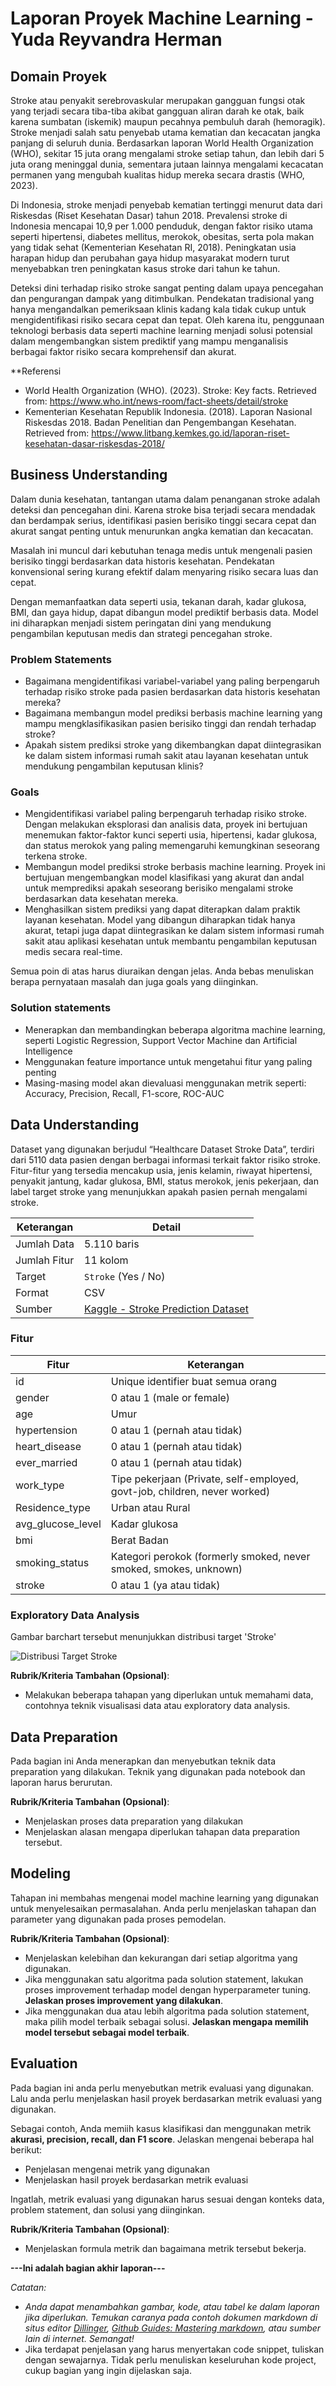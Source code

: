 # Laporan Proyek Machine Learning - Yuda Reyvandra Herman

## Domain Proyek

Stroke atau penyakit serebrovaskular merupakan gangguan fungsi otak yang terjadi secara tiba-tiba akibat gangguan aliran darah ke otak, baik karena sumbatan (iskemik) maupun pecahnya pembuluh darah (hemoragik). Stroke menjadi salah satu penyebab utama kematian dan kecacatan jangka panjang di seluruh dunia. Berdasarkan laporan World Health Organization (WHO), sekitar 15 juta orang mengalami stroke setiap tahun, dan lebih dari 5 juta orang meninggal dunia, sementara jutaan lainnya mengalami kecacatan permanen yang mengubah kualitas hidup mereka secara drastis (WHO, 2023).

Di Indonesia, stroke menjadi penyebab kematian tertinggi menurut data dari Riskesdas (Riset Kesehatan Dasar) tahun 2018. Prevalensi stroke di Indonesia mencapai 10,9 per 1.000 penduduk, dengan faktor risiko utama seperti hipertensi, diabetes mellitus, merokok, obesitas, serta pola makan yang tidak sehat (Kementerian Kesehatan RI, 2018). Peningkatan usia harapan hidup dan perubahan gaya hidup masyarakat modern turut menyebabkan tren peningkatan kasus stroke dari tahun ke tahun.

Deteksi dini terhadap risiko stroke sangat penting dalam upaya pencegahan dan pengurangan dampak yang ditimbulkan. Pendekatan tradisional yang hanya mengandalkan pemeriksaan klinis kadang kala tidak cukup untuk mengidentifikasi risiko secara cepat dan tepat. Oleh karena itu, penggunaan teknologi berbasis data seperti machine learning menjadi solusi potensial dalam mengembangkan sistem prediktif yang mampu menganalisis berbagai faktor risiko secara komprehensif dan akurat.

\*\*Referensi

- World Health Organization (WHO). (2023). Stroke: Key facts. Retrieved from: https://www.who.int/news-room/fact-sheets/detail/stroke
- Kementerian Kesehatan Republik Indonesia. (2018). Laporan Nasional Riskesdas 2018. Badan Penelitian dan Pengembangan Kesehatan. Retrieved from: https://www.litbang.kemkes.go.id/laporan-riset-kesehatan-dasar-riskesdas-2018/

## Business Understanding

Dalam dunia kesehatan, tantangan utama dalam penanganan stroke adalah deteksi dan pencegahan dini. Karena stroke bisa terjadi secara mendadak dan berdampak serius, identifikasi pasien berisiko tinggi secara cepat dan akurat sangat penting untuk menurunkan angka kematian dan kecacatan.

Masalah ini muncul dari kebutuhan tenaga medis untuk mengenali pasien berisiko tinggi berdasarkan data historis kesehatan. Pendekatan konvensional sering kurang efektif dalam menyaring risiko secara luas dan cepat.

Dengan memanfaatkan data seperti usia, tekanan darah, kadar glukosa, BMI, dan gaya hidup, dapat dibangun model prediktif berbasis data. Model ini diharapkan menjadi sistem peringatan dini yang mendukung pengambilan keputusan medis dan strategi pencegahan stroke.

### Problem Statements

- Bagaimana mengidentifikasi variabel-variabel yang paling berpengaruh terhadap risiko stroke pada pasien berdasarkan data historis kesehatan mereka?
- Bagaimana membangun model prediksi berbasis machine learning yang mampu mengklasifikasikan pasien berisiko tinggi dan rendah terhadap stroke?
- Apakah sistem prediksi stroke yang dikembangkan dapat diintegrasikan ke dalam sistem informasi rumah sakit atau layanan kesehatan untuk mendukung pengambilan keputusan klinis?

### Goals

- Mengidentifikasi variabel paling berpengaruh terhadap risiko stroke.
  Dengan melakukan eksplorasi dan analisis data, proyek ini bertujuan menemukan faktor-faktor kunci seperti usia, hipertensi, kadar glukosa, dan status merokok yang paling memengaruhi kemungkinan seseorang terkena stroke.
- Membangun model prediksi stroke berbasis machine learning.
  Proyek ini bertujuan mengembangkan model klasifikasi yang akurat dan andal untuk memprediksi apakah seseorang berisiko mengalami stroke berdasarkan data kesehatan mereka.
- Menghasilkan sistem prediksi yang dapat diterapkan dalam praktik layanan kesehatan.
  Model yang dibangun diharapkan tidak hanya akurat, tetapi juga dapat diintegrasikan ke dalam sistem informasi rumah sakit atau aplikasi kesehatan untuk membantu pengambilan keputusan medis secara real-time.

Semua poin di atas harus diuraikan dengan jelas. Anda bebas menuliskan berapa pernyataan masalah dan juga goals yang diinginkan.

### Solution statements

- Menerapkan dan membandingkan beberapa algoritma machine learning, seperti Logistic Regression, Support Vector Machine dan Artificial Intelligence
- Menggunakan feature importance untuk mengetahui fitur yang paling penting
- Masing-masing model akan dievaluasi menggunakan metrik seperti: Accuracy, Precision, Recall, F1-score, ROC-AUC

## Data Understanding

Dataset yang digunakan berjudul “Healthcare Dataset Stroke Data”, terdiri dari 5110 data pasien dengan berbagai informasi terkait faktor risiko stroke. Fitur-fitur yang tersedia mencakup usia, jenis kelamin, riwayat hipertensi, penyakit jantung, kadar glukosa, BMI, status merokok, jenis pekerjaan, dan label target stroke yang menunjukkan apakah pasien pernah mengalami stroke.

| Keterangan   | Detail                                                                                                      |
| ------------ | ----------------------------------------------------------------------------------------------------------- |
| Jumlah Data  | 5.110 baris                                                                                                 |
| Jumlah Fitur | 11 kolom                                                                                                    |
| Target       | `Stroke` (Yes / No)                                                                                         |
| Format       | CSV                                                                                                         |
| Sumber       | [Kaggle - Stroke Prediction Dataset](https://www.kaggle.com/datasets/fedesoriano/stroke-prediction-dataset) |

### Fitur

| **Fitur**         | **Keterangan**                                                            |
| ----------------- | ------------------------------------------------------------------------- |
| id                | Unique identifier buat semua orang                                        |
| gender            | 0 atau 1 (male or female)                                                 |
| age               | Umur                                                                      |
| hypertension      | 0 atau 1 (pernah atau tidak)                                              |
| heart_disease     | 0 atau 1 (pernah atau tidak)                                              |
| ever_married      | 0 atau 1 (pernah atau tidak)                                              |
| work_type         | Tipe pekerjaan (Private, self-employed, govt-job, children, never worked) |
| Residence_type    | Urban atau Rural                                                          |
| avg_glucose_level | Kadar glukosa                                                             |
| bmi               | Berat Badan                                                               |
| smoking_status    | Kategori perokok (formerly smoked, never smoked, smokes, unknown)         |
| stroke            | 0 atau 1 (ya atau tidak)                                                  |

### Exploratory Data Analysis
Gambar barchart tersebut menunjukkan distribusi target 'Stroke'

![Distribusi Target Stroke](img/d1.png)

**Rubrik/Kriteria Tambahan (Opsional)**:

- Melakukan beberapa tahapan yang diperlukan untuk memahami data, contohnya teknik visualisasi data atau exploratory data analysis.

## Data Preparation

Pada bagian ini Anda menerapkan dan menyebutkan teknik data preparation yang dilakukan. Teknik yang digunakan pada notebook dan laporan harus berurutan.

**Rubrik/Kriteria Tambahan (Opsional)**:

- Menjelaskan proses data preparation yang dilakukan
- Menjelaskan alasan mengapa diperlukan tahapan data preparation tersebut.

## Modeling

Tahapan ini membahas mengenai model machine learning yang digunakan untuk menyelesaikan permasalahan. Anda perlu menjelaskan tahapan dan parameter yang digunakan pada proses pemodelan.

**Rubrik/Kriteria Tambahan (Opsional)**:

- Menjelaskan kelebihan dan kekurangan dari setiap algoritma yang digunakan.
- Jika menggunakan satu algoritma pada solution statement, lakukan proses improvement terhadap model dengan hyperparameter tuning. **Jelaskan proses improvement yang dilakukan**.
- Jika menggunakan dua atau lebih algoritma pada solution statement, maka pilih model terbaik sebagai solusi. **Jelaskan mengapa memilih model tersebut sebagai model terbaik**.

## Evaluation

Pada bagian ini anda perlu menyebutkan metrik evaluasi yang digunakan. Lalu anda perlu menjelaskan hasil proyek berdasarkan metrik evaluasi yang digunakan.

Sebagai contoh, Anda memiih kasus klasifikasi dan menggunakan metrik **akurasi, precision, recall, dan F1 score**. Jelaskan mengenai beberapa hal berikut:

- Penjelasan mengenai metrik yang digunakan
- Menjelaskan hasil proyek berdasarkan metrik evaluasi

Ingatlah, metrik evaluasi yang digunakan harus sesuai dengan konteks data, problem statement, dan solusi yang diinginkan.

**Rubrik/Kriteria Tambahan (Opsional)**:

- Menjelaskan formula metrik dan bagaimana metrik tersebut bekerja.

**---Ini adalah bagian akhir laporan---**

_Catatan:_

- _Anda dapat menambahkan gambar, kode, atau tabel ke dalam laporan jika diperlukan. Temukan caranya pada contoh dokumen markdown di situs editor [Dillinger](https://dillinger.io/), [Github Guides: Mastering markdown](https://guides.github.com/features/mastering-markdown/), atau sumber lain di internet. Semangat!_
- Jika terdapat penjelasan yang harus menyertakan code snippet, tuliskan dengan sewajarnya. Tidak perlu menuliskan keseluruhan kode project, cukup bagian yang ingin dijelaskan saja.
